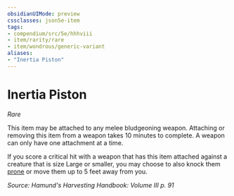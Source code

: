 ```yaml
---
obsidianUIMode: preview
cssclasses: json5e-item
tags:
- compendium/src/5e/hhhviii
- item/rarity/rare
- item/wondrous/generic-variant
aliases: 
- "Inertia Piston"
---
```

# Inertia Piston
*Rare*  


This item may be attached to any melee bludgeoning weapon. Attaching or removing this item from a weapon takes 10 minutes to complete. A weapon can only have one attachment at a time.

If you score a critical hit with a weapon that has this item attached against a creature that is size Large or smaller, you may choose to also knock them [prone](/compendium/rules/conditions.md#Prone) or move them up to 5 feet away from you.

*Source: Hamund's Harvesting Handbook: Volume III p. 91*